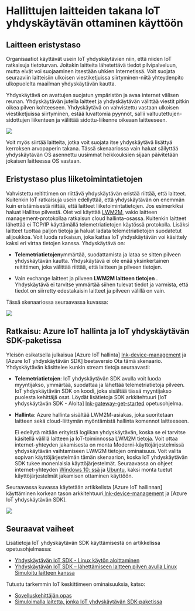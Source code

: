 <properties
 pageTitle="Hallitut laitteet IoT yhdyskäytävän takana | Microsoft Azure"
 description="Ohjeaiheen IoT yhdyskäytävän avulla luotu IoT yhdyskäytävän SDK sekä hallitsee IoT keskittimeen laitteet."
 services="iot-hub"
 documentationCenter=""
 authors="chipalost"
 manager="timlt"
 editor=""/>

<tags
 ms.service="iot-hub"
 ms.devlang="na"
 ms.topic="article"
 ms.tgt_pltfrm="na"
 ms.workload="na"
 ms.date="04/29/2016"
 ms.author="cstreet"/>
 
# <a name="enable-managed-devices-behind-an-iot-gateway"></a>Hallittujen laitteiden takana IoT yhdyskäytävän ottaminen käyttöön

## <a name="basic-device-isolation"></a>Laitteen eristystaso

Organisaatiot käyttävät usein IoT yhdyskäytävien niin, että niiden IoT ratkaisuja tietoturvan. Joitakin laitteita lähetettävä tiedot pilvipalveluun, mutta eivät voi suojaaminen itsestään uhkien Internetissä. Voit suojata seuraaviin laitteisiin ulkoisen viestiketjuissa siirtyminen-niitä yhteydenpito ulkopuolelta maailman yhdyskäytävän kautta.

Yhdyskäytävä on avattujen suojatun ympäristön ja avaa internet välisen reunan. Yhdyskäytävän jutella laitteet ja yhdyskäytävän välittää viestit pitkin oikea pilven kohteeseen. Yhdyskäytävä on vahvistettu vastaan ulkoisen viestiketjuissa siirtyminen, estää luvattomia pyynnöt, sallii valtuutettujen-sidottujen liikenteen ja välittää sidottu-liikenne oikeaan laitteeseen.

![][1]

Voit myös siirtää laitteita, jotka voit suojata itse yhdyskäytävä lisättyä kerroksen arvopaperin takana. Tässä skenaariossa vain haluat säilyttää yhdyskäytävän OS asennettu uusimmat heikkouksien sijaan päivitetään jokaisen laitteessa OS vastaan.

## <a name="isolation-plus-intelligence"></a>Eristystaso plus liiketoimintatietojen

Vahvistettu reitittimen on riittävä yhdyskäytävän eristää riittää, että laitteet. Kuitenkin IoT ratkaisuja usein edellyttää, että yhdyskäytävän on enemmän kuin eristämisestä riittää, että laitteet liiketoimintatietojen. Jos esimerkiksi haluat Hallitse pilvestä. Olet voi käyttää [LWM2M](https://github.com/OpenMobileAlliance/OMA_LwM2M_for_Developers/wiki), vakio laitteen management-protokollaa ratkaisun cloud hallinta-osassa. Kuitenkin laitteet lähettää ei TCP/IP käyttämällä telemetriatietojen käytössä protokolla. Lisäksi laitteet tuottaa paljon tietoja ja haluat ladata telemetriatietojen suodatetut alijoukkoa. Voit luoda ratkaisun, joka kattaa IoT yhdyskäytävän voi käsittely kaksi eri virtaa tietojen kanssa. Yhdyskäytävä on:

-   **Telemetriatietojen**ymmärtää, suodattamista ja lataa se sitten pilveen yhdyskäytävän kautta. Yhdyskäytävä ei ole enää yksinkertainen reitittimen, joka välittää riittää, että laitteen ja pilveen tietojen.

-   Vain exchange laitteet ja pilveen **LWM2M laitteen tietojen** . Yhdyskäytävä ei tarvitse ymmärtää siihen tulevat tiedot ja varmista, että tiedot on siirretty edestakaisin laitteet ja pilveen välillä on vain.

Tässä skenaariossa seuraavassa kuvassa:

![][2]

## <a name="the-solution-azure-iot-device-management-and-the-iot-gateway-sdk"></a>Ratkaisu: Azure IoT hallinta ja IoT yhdyskäytävän SDK-paketissa 

Yleisön esikatsella julkaisua [Azure IoT hallinta] [ lnk-device-management] ja [Azure IoT yhdyskäytävän SDK] beetaversio Ota tämä skenaario. Yhdyskäytävän käsittelee kunkin stream tietoja seuraavasti:

-   **Telemetriatietojen**: IoT yhdyskäytävän SDK avulla voit luoda myyntijakso, ymmärtää, suodattaa ja lähettää telemetriatietoja pilveen. IoT yhdyskäytävän SDK on koodi, joka sisältää tässä myyntijakso puolesta kehittäjä osat. Löydät lisätietoja SDK arkkitehtuuri [IoT yhdyskäytävän SDK - Aloita] [ lnk-gateway-get-started] opetusohjelma.

-   **Hallinta**: Azure hallinta sisältää LWM2M-asiakas, joka suoritetaan laitteen sekä cloud-liittymän myöntämistä hallinta komennot laitteeseen.
    
    Ei edellytä mitään erityistä logiikan yhdyskäytävän, koska se ei tarvitse käsitellä välillä laitteen ja IoT-toiminnossa LWM2M tietoja. Voit ottaa internet-yhteyden jakamisesta on monta Moderni-käyttöjärjestelmissä yhdyskäytävän vaihtamiseen LWM2M tietojen ominaisuus. Voit valita sopivan käyttöjärjestelmän tämän skenaarion, koska IoT yhdyskäytävän SDK tukee monenlaisia käyttöjärjestelmät. Seuraavassa on ohjeet internet-yhteyden [Windows 10: ssä] ja [Ubuntu], kaksi monta tuetut käyttöjärjestelmät jakamisen ottaminen käyttöön.

Seuraavassa kuvassa käytetään artikkelista [Azure IoT hallinnan] käyttäminen korkean tason arkkitehtuuri[ lnk-device-management] ja [Azure IoT yhdyskäytävän SDK].

![][3]

## <a name="next-steps"></a>Seuraavat vaiheet

Lisätietoja IoT yhdyskäytävän SDK käyttämisestä on artikkelissa opetusohjelmassa:

- [Yhdyskäytävän IoT SDK - Linux käytön aloittaminen][lnk-gateway-get-started]
- [Yhdyskäytävän IoT SDK – lähettämiseen laitteen pilven avulla Linux Simuloitu laitteen kanssa][lnk-gateway-simulated]

Tutustu tarkemmin IoT keskittimeen ominaisuuksia, katso:

- [Sovelluskehittäjän opas][lnk-devguide]
- [Simuloimalla laitetta, jonka IoT yhdyskäytävän SDK-paketissa][lnk-gateway-simulated]

<!-- Images and links -->
[1]: media/iot-hub-gateway-device-management/overview.png
[2]: media/iot-hub-gateway-device-management/manage.png
[Azure IoT yhdyskäytävän SDK-paketissa]: https://github.com/Azure/azure-iot-gateway-sdk/
[Windows 10: ssä]: http://windows.microsoft.com/en-us/windows/using-internet-connection-sharing#1TC=windows-7
[Ubuntu]: https://help.ubuntu.com/community/Internet/ConnectionSharing
[3]: media/iot-hub-gateway-device-management/manage_2.png
[lnk-gateway-get-started]: iot-hub-linux-gateway-sdk-get-started.md
[lnk-gateway-simulated]: iot-hub-linux-gateway-sdk-simulated-device.md
[lnk-device-management]: iot-hub-device-management-overview.md

[lnk-devguide]: iot-hub-devguide.md